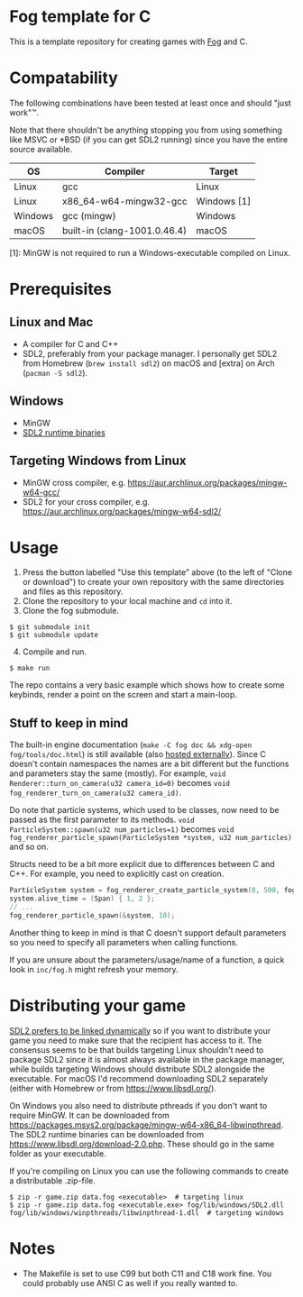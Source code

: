 # Fog template for C

This is a template repository for creating games with
[Fog](https://github.com/FredTheDino/Fog) and C.

# Compatability
The following combinations have been tested at least once and should "just work":tm:.

Note that there shouldn't be anything stopping you from using something like
MSVC or *BSD (if you can get SDL2 running) since you have the entire source
available.

| OS      | Compiler                     | Target      |
| ------- | ---------------------------- | ----------- |
| Linux   | gcc                          | Linux       |
| Linux   | x86_64-w64-mingw32-gcc       | Windows [1] |
| Windows | gcc (mingw)                  | Windows     |
| macOS   | built-in (clang-1001.0.46.4) | macOS       |

\[1]: MinGW is not required to run a Windows-executable compiled on Linux.

# Prerequisites

## Linux and Mac

- A compiler for C and C++
- SDL2, preferably from your package manager. I personally get SDL2 from
  Homebrew (`brew install sdl2`) on macOS and [extra] on Arch (`pacman -S
  sdl2`).

## Windows

- MinGW
- [SDL2 runtime binaries](https://www.libsdl.org/download-2.0.php)

## Targeting Windows from Linux

- MinGW cross compiler, e.g.
  https://aur.archlinux.org/packages/mingw-w64-gcc/
- SDL2 for your cross compiler, e.g.
  https://aur.archlinux.org/packages/mingw-w64-sdl2/

# Usage

1. Press the button labelled "Use this template" above (to the left of "Clone or
   download") to create your own repository with the same directories and files
   as this repository.
2. Clone the repository to your local machine and `cd` into it.
3. Clone the fog submodule.
```shell
$ git submodule init
$ git submodule update
```
4. Compile and run.
```shell
$ make run
```

The repo contains a very basic example which shows how to create some keybinds,
render a point on the screen and start a main-loop.

## Stuff to keep in mind

The built-in engine documentation (`make -C fog doc && xdg-open
fog/tools/doc.html`) is still available (also [hosted
externally](https://fog.xn--srns-noa9h.se)). Since C doesn't contain namespaces
the names are a bit different but the functions and parameters stay the same
(mostly). For example, `void Renderer::turn_on_camera(u32 camera_id=0)` becomes
`void fog_renderer_turn_on_camera(u32 camera_id)`.

Do note that particle systems, which used to be classes, now need to be passed
as the first parameter to its methods. `void ParticleSystem::spawn(u32
num_particles=1)` becomes `void fog_renderer_particle_spawn(ParticleSystem
*system, u32 num_particles)` and so on.

Structs need to be a bit more explicit due to differences between C and C++. For
example, you need to explicitly cast on creation.

```c
ParticleSystem system = fog_renderer_create_particle_system(0, 500, fog_V2(0, 0));
system.alive_time = (Span) { 1, 2 };
// ...
fog_renderer_particle_spawn(&system, 10);
```

Another thing to keep in mind is that C doesn't support default parameters so
you need to specify all parameters when calling functions.

If you are unsure about the parameters/usage/name of a function, a quick look in
`inc/fog.h` might refresh your memory.

# Distributing your game

[SDL2 prefers to be linked dynamically](https://hg.libsdl.org/SDL/file/default/docs/README-dynapi.md)
so if you want to distribute your game you need to make sure that the recipient
has access to it. The consensus seems to be that builds targeting Linux
shouldn't need to package SDL2 since it is almost always available in the
package manager, while builds targeting Windows should distribute
SDL2 alongside the executable. For macOS I'd recommend downloading SDL2
separately (either with Homebrew or from https://www.libsdl.org/).

On Windows you also need to distribute pthreads if you don't want to require
MinGW. It can be downloaded from
https://packages.msys2.org/package/mingw-w64-x86_64-libwinpthread. The SDL2
runtime binaries can be downloaded from https://www.libsdl.org/download-2.0.php.
These should go in the same folder as your executable.

If you're compiling on Linux you can use the following commands to create a
distributable .zip-file.

```shell
$ zip -r game.zip data.fog <executable>  # targeting linux
$ zip -r game.zip data.fog <executable.exe> fog/lib/windows/SDL2.dll fog/lib/windows/winpthreads/libwinpthread-1.dll  # targeting windows
```

# Notes

- The Makefile is set to use C99 but both C11 and C18 work fine. You could
  probably use ANSI C as well if you really wanted to.
